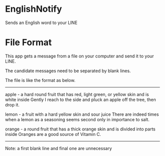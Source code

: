 # EnglishNotify
Sends an English word to your LINE

# File Format
This app gets a message from a file on your computer and send it to your LINE.

The candidate messages need to be separated by blank lines.

The file is like the format as below.

-----------------------------------------------------------------------------------------

apple - a hard round fruit that has red, light green, or yellow skin and is white inside
Gently I reach to the side and pluck an apple off the tree, then drop it.


lemon - a fruit with a hard yellow skin and sour juice
There are indeed times when a lemon as a seasoning seems second only in importance to salt.


orange - a round fruit that has a thick orange skin and is divided into parts inside
Oranges are a good source of Vitamin C.

-----------------------------------------------------------------------------------------

Note: a first blank line and final one are unnecessary
